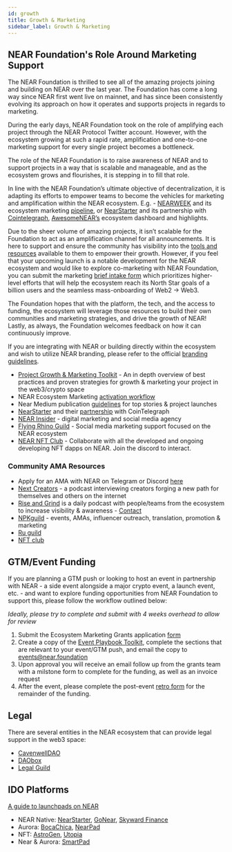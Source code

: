 ```yaml
---
id: growth
title: Growth & Marketing
sidebar_label: Growth & Marketing
---
```


## NEAR Foundation's Role Around Marketing Support

The NEAR Foundation is thrilled to see all of the amazing projects joining and building on NEAR over the last year. The Foundation has come a long way since NEAR first went live on mainnet, and has since been consistently evolving its approach on how it operates and supports projects in regards to marketing.

During the early days, NEAR Foundation took on the role of amplifying each project through the NEAR Protocol Twitter account. However, with the ecosystem growing at such a rapid rate, amplification and one-to-one marketing support for every single project becomes a bottleneck. 

The role of the NEAR Foundation is to raise awareness of NEAR and to support projects in a way that is scalable and manageable, and as the ecosystem grows and flourishes, it is stepping in to fill that role.

In line with the NEAR Foundation’s ultimate objective of decentralization, it is  adapting its  efforts to empower teams to become the vehicles for marketing and amplification within the NEAR ecosystem. E.g. - [NEARWEEK](https://nearweek.com/) and its ecosystem marketing [pipeline](https://docs.google.com/document/d/1OGDwVpHPC5FMLrlOtnjkEtOQ4Ps4G8QtaEhMvAhDjJQ/edit?usp=sharing), or [NearStarter](https://nearstarter.fi/) and its partnership with [Cointelegraph](https://docs.google.com/document/d/1GOUVZBJc-fqxx34c_qyYMr3cQVlM3fFjevI_1J2YsNw/edit?usp=sharing), [AwesomeNEAR’s](https://awesomenear.com/) ecosystem dashboard and highlights.

Due to the sheer volume of amazing projects, it isn’t scalable for the Foundation to act as an amplification channel for all announcements. It is here to support and ensure the community has visibility into the [tools and resources](https://wiki.near.org/support/growth) available to them to empower their growth. However, if you feel that your upcoming launch is a notable development for the NEAR ecosystem and would like to explore co-marketing with NEAR Foundation, you can submit the marketing [brief intake form](https://form.asana.com/?k=S-5eg9E3W4uLZDP4bHH0zQ&d=1200511332919466) which prioritizes higher-level efforts that will help the ecosystem reach its North Star goals of a billion users and the seamless mass-onboarding of Web2 -> Web3.

The Foundation hopes that with the platform, the tech, and the access to funding, the ecosystem will leverage those resources to build their own communities and marketing strategies, and drive the growth of NEAR! Lastly, as always, the Foundation welcomes feedback on how it can continuously improve.


If you are integrating with NEAR or building directly within the ecosystem and wish to utilize NEAR branding, please refer to the official [branding guidelines](https://near.org/brand/).

* [Project Growth & Marketing Toolkit](https://docs.google.com/presentation/d/1Abjnbw6qNSC7hu3vAqWqo9hn5pOArakIfU9ZRR0SQTI/edit?usp=sharing) - An in depth overview of best practices and proven strategies for growth & marketing your project in the web3/crypto space
* NEAR Ecosystem Marketing [activation workflow](https://drive.google.com/file/d/1NsMDzKxFHoKopgEOpf2JGVXI8NzvDrsc/view)
* Near Medium publication [guidelines](https://docs.google.com/document/d/1MNy9PikQWHLiXQyDs-E7ijeA79rsBZ2TY3wzh6GGG08/edit?usp=sharing) for top stories & project launches
* [NearStarter](https://www.google.com/url?q=https%3A%2F%2Fdocsend.com%2Fview%2Fjnyhkf75fbavu5i6&sa=D&sntz=1&usg=AOvVaw04qMt85ZJLRy6dBXSu6xvK) and their [partnership](https://docs.google.com/document/d/1GOUVZBJc-fqxx34c_qyYMr3cQVlM3fFjevI_1J2YsNw/edit?usp=sharing) with CoinTelegraph
* [NEAR Insider](https://drive.google.com/file/d/1MboTFLzp-8ydMgyVcww0H_BgjUpPnWOR/view) - digital marketing and social media agency
* [Flying Rhino Guild](https://www.flyingrhinomedia.com/) - Social media marketing support focused on the NEAR ecosystem
* [NEAR NFT Club](https://nearnft.club/) - Collaborate with all the developed and ongoing developing NFT dapps on NEAR. Join the discord to interact.

### Community AMA Resources

* Apply for an AMA with NEAR on Telegram or Discord [here](https://docs.google.com/forms/d/e/1FAIpQLSc0Xf9UdCuZmJ9mTooqtyDpthRFfn1-yfC0yfGdBAAdnA_Vhg/viewform)
* [Next Creators](https://nextcreators.simplecast.com/) - a podcast interviewing creators forging a new path for themselves and others on the internet
* [Rise and Grind](https://twitter.com/risengrind_near) is a daily podcast with people/teams from the ecosystem to increase visibility & awareness - [Contact](https://t.me/riseandgrindnear)
* [NPKguild](https://t.me/damboy22) - events, AMAs, influencer outreach, translation, promotion & marketing
* [Ru guild](https://t.me/yu1ian)
* [NFT club](https://t.me/naveenkandwal)


## GTM/Event Funding

If you are planning a GTM push or looking to host an event in partnership with NEAR - a side event alongside a major crypto event, a launch event, etc. - and want to explore funding opportunities from NEAR Foundation to support this, please follow the workflow outlined below:

*Ideally, please try to complete and submit with 4 weeks overhead to allow for review*

1. Submit the Ecosystem Marketing Grants application [form](https://airtable.com/shrm92EDb6ydLrSxr)
2. Create a copy of the [Event Playbook Toolkit](https://docs.google.com/presentation/d/1MysTwrdWgwd7DdEGD-O6CCIwZZ68YxpZWIqzba3k0jk/edit#slide=id.g13072457ef4_0_0), complete the sections that are relevant to your event/GTM push, and email the copy to events@near.foundation
3. Upon approval you will receive an email follow up from the grants team with a milstone form to complete for the funding, as well as an invoice request
4. After the event, please complete the post-event [retro form](https://docs.google.com/document/d/1wGYvxcEIgocgj32NnRnnfCycCQFNKp3iwvfThKwp73E/edit) for the remainder of the funding.


## Legal

There are several entities in the NEAR ecosystem that can provide legal support in the web3 space:

* [CavenwellDAO](https://www.google.com/url?q=https%3A%2F%2Fgov.near.org%2Ft%2Fhello-we-are-cavenwell-dao-corporate-structuring-specialists%2F12607&sa=D&sntz=1&usg=AOvVaw1_QjBdGJUAYiAZRKgMFgIs)
* [DAObox](https://www.google.com/url?q=https%3A%2F%2Fdaobox.org%2F&sa=D&sntz=1&usg=AOvVaw30NfKF0u-wJIce2Kn_SvB3)
* [Legal Guild](https://www.google.com/url?q=https%3A%2F%2Fnearlegal.com%2F&sa=D&sntz=1&usg=AOvVaw3Bv8ZD_7EdoLOcNuU6rGCI)


## IDO Platforms

[A guide to launchpads on NEAR](https://medium.com/nearweek/a-guide-to-launchpads-on-near-ido-edition-b3afe6659cb9)

* NEAR Native: [NearStarter](https://twitter.com/near_starter), [GoNear](https://gonear.io/), [Skyward Finance](https://skyward.finance/)
* Aurora: [BocaChica](https://bocachica.io/), [NearPad](https://pad.fi/) 
* NFT:  [AstroGen](https://www.astrogen.io/), [Utopia](https://secretskelliessociety.com/launchpad-utopia/)
* Near & Aurora: [SmartPad](https://smartpad.network/)
